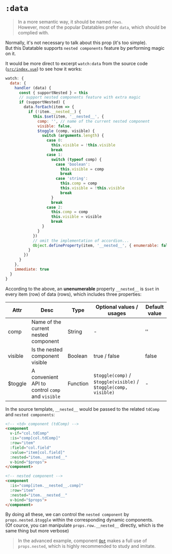 # `:data`

> In a more semantic way, it should be named `rows`.  
> However, most of the popular Datatables prefer `data`, which should be complied with.

Normally, it's not necessary to talk about this prop (it's too simple).  
But this Datatable supports `nested components` feature by performing magic on it.

It would be more direct to excerpt `watch:data` from the source code ([`src/index.vue`](https://github.com/OneWayTech/vue2-datatable/blob/master/src/index.vue)) to see how it works:

```js
watch: {
  data: {
    handler (data) {
      const { supportNested } = this
      // support nested components feature with extra magic
      if (supportNested) {
        data.forEach(item => {
          if (!item.__nested__) {
            this.$set(item, '__nested__', {
              comp: '', // name of the current nested component
              visible: false,
              $toggle (comp, visible) {
                switch (arguments.length) {
                  case 0:
                    this.visible = !this.visible
                    break
                  case 1:
                    switch (typeof comp) {
                      case 'boolean':
                        this.visible = comp
                        break
                      case 'string':
                        this.comp = comp
                        this.visible = !this.visible
                        break
                    }
                    break
                  case 2:
                    this.comp = comp
                    this.visible = visible
                    break
                }
              }
            })
            // omit the implementation of accordion...
            Object.defineProperty(item, '__nested__', { enumerable: false })
          }
        })
      }
    },
    immediate: true
  }
}
```

According to the above, an **unenumerable** property `__nested__`  is `$set` in every item (row) of data (rows), which includes three properties:

| Attr | Desc | Type | Optional values / usages | Default value |
|---|---|---|---|---|
| comp | Name of the current nested component | String | - | '' |
| visible | Is the nested component visible | Boolean | true / false | false |
| $toggle | A convenient API to control `comp` and `visible` | Function | `$toggle(comp)` / `$toggle(visible)` / `$toggle(comp, visible)` | - |

In the source template, `__nested__` would be passed to the related `tdComp` and `nested components`:

```html
<!-- <td> component (tdComp) -->
<component
  v-if="col.tdComp"
  :is="comp[col.tdComp]"
  :row="item"
  :field="col.field"
  :value="item[col.field]"
  :nested="item.__nested__"
  v-bind="$props">
</component>

<!-- nested component -->
<component
  :is="comp[item.__nested__.comp]"
  :row="item"
  :nested="item.__nested__"
  v-bind="$props">
</component>
```

By doing all these, we can control the `nested component` by `props.nested.$toggle` within the corresponding dynamic components.  
(Of cource, you can manipulate `props.row.__nested__` directly, which is the same thing but more verbose)

> In the advanced example, component [`Opt`](https://github.com/OneWayTech/vue2-datatable/blob/master/examples/src/Advanced/comps/td-Opt.vue) makes a full use of `props.nested`, which is highly recommended to study and imitate.
